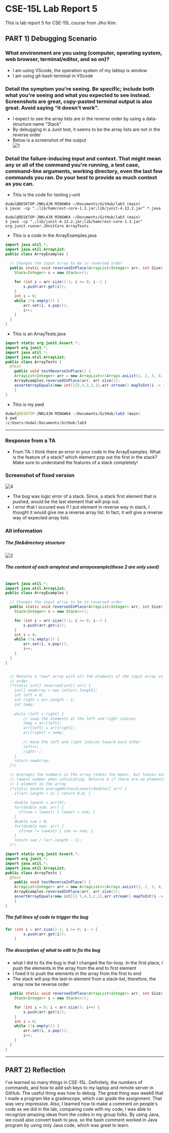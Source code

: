 # CSE-15L Lab Report 5
This is lab report 5 for CSE-15L course from Jiho Kim.
## PART 1) Debugging Scenario    
### What environment are you using (computer, operating system, web browser, terminal/editor, and so on)?    
* I am using VScode, the operation system of my labtop is window
* I am using git-bash terminal in VScode    
### Detail the symptom you're seeing. Be specific; include both what you're seeing and what you expected to see instead. Screenshots are great, copy-pasted terminal output is also great. Avoid saying “it doesn't work”.    
* I expect to see the array lists are in the reverse order by using a data-structure name "Stack"
* By debugging in a Junit test, it seems to be the array lists are not in the reverse order
* Below is a screenshot of the output    
![1](https://github.com/jiho-98/cse15l-lab-reports/assets/129816454/87e3d975-59d8-4590-b3c5-a2e7588b528e)    
### Detail the failure-inducing input and context. That might mean any or all of the command you're running, a test case, command-line arguments, working directory, even the last few commands you ran. Do your best to provide as much context as you can.    
* This is the code for testing j-unit    
```console
dudwl@DESKTOP-JNKL4JN MINGW64 ~/Documents/GitHub/lab3 (main)
$ javac -cp ".;lib/hamcrest-core-1.3.jar;lib/junit-4.13.2.jar" *.java

dudwl@DESKTOP-JNKL4JN MINGW64 ~/Documents/GitHub/lab3 (main)
$ java -cp ".;lib/junit-4.13.2.jar;lib/hamcrest-core-1.3.jar" org.junit.runner.JUnitCore ArrayTests
```    
* This is a code in the ArrayExamples.java    
```java
import java.util.*;
import java.util.ArrayList;
public class ArrayExamples {

  // Changes the input array to be in reversed order
  public static void reversedInPlace(ArrayList<Integer> arr, int Size) {
    Stack<Integer> s = new Stack<>();
    
    for (int i = arr.size()-1; i >= 0; i--) {
        s.push(arr.get(i));
    }
    int i = 0;
    while (!s.empty()) {
        arr.set(i, s.pop());
        i++;
    }
  }
}
```    
* This is an ArrayTests.java    
```java
import static org.junit.Assert.*;
import org.junit.*;
import java.util.*;
import java.util.ArrayList;
public class ArrayTests {
  @Test 
	public void testReverseInPlace() {
    ArrayList<Integer> arr = new ArrayList<>(Arrays.asList(1, 2, 3, 4, 5));
    ArrayExamples.reversedInPlace(arr, arr.size());
    assertArrayEquals(new int[]{5,4,3,2,1},arr.stream().mapToInt(i -> i).toArray());
	}
}
```    
* This is my pwd    
```java
dudwl@DESKTOP-JNKL4JN MINGW64 ~/Documents/GitHub/lab3 (main)
$ pwd
/c/Users/dudwl/Documents/GitHub/lab3
```    
---
### Response from a TA
* From TA: I think there an error in your code in the ArrayExamples. What is the feature of a stack? which element pop out the first in the stack? Make sure to understand the features of a stack completely!    
### Screenshot of fixed version
![4](https://github.com/jiho-98/cse15l-lab-reports/assets/129816454/0dba2ce3-3543-4dd8-a11c-6cfe349dfa6d)      
* The bug was logic error of a stack. Since, a stack first element that is pushed, would be the last element that will pop out.
* I error that I occured was if I put element in reverse way in stack, I thought it would give me a reverse array list. In fact, it will give a reverse way of expected array lists    
### All information
##### The file&directory structure    
![2](https://github.com/jiho-98/cse15l-lab-reports/assets/129816454/cbc3348f-55bb-4be1-bc26-5401173d2357)    
##### The content of each arraytest and arrayexample(those 2 are only used)    
```java

import java.util.*;
import java.util.ArrayList;
public class ArrayExamples {

  // Changes the input array to be in reversed order
  public static void reversedInPlace(ArrayList<Integer> arr, int Size) {
    Stack<Integer> s = new Stack<>();

    for (int i = arr.size()-1; i >= 0; i--) {
        s.push(arr.get(i));
    }
    int i = 0;
    while (!s.empty()) {
        arr.set(i, s.pop());
        i++;
    }
  }
}


  // Returns a *new* array with all the elements of the input array in reversed
  // order
  /*static int[] reversed(int[] arr) {
    int[] newArray = new int[arr.length];
    int left = 0;
    int right = arr.length - 1;
    int temp;
    
    while (left < right) {
        // swap the elements at the left and right indices
        temp = arr[left];
        arr[left] = arr[right];
        arr[right] = temp;
        
        // move the left and right indices toward each other
        left++;
        right--;
    }
    return newArray;
  }*/

  // Averages the numbers in the array (takes the mean), but leaves out the
  // lowest number when calculating. Returns 0 if there are no elements or just
  // 1 element in the array
  /*static double averageWithoutLowest(double[] arr) {
    if(arr.length < 2) { return 0.0; }
   
    double lowest = arr[0];
    for(double num: arr) {
      if(num < lowest) { lowest = num; }
    }
    double sum = 0;
    for(double num: arr) {
      if(num != lowest) { sum += num; }
    }
    return sum / (arr.length - 1);
  }*/
```    
```java
import static org.junit.Assert.*;
import org.junit.*;
import java.util.*;
import java.util.ArrayList;
public class ArrayTests {
  @Test 
	public void testReverseInPlace() {
    ArrayList<Integer> arr = new ArrayList<>(Arrays.asList(1, 2, 3, 4, 5));
    ArrayExamples.reversedInPlace(arr, arr.size());
    assertArrayEquals(new int[]{ 5,4,3,2,1},arr.stream().mapToInt(i -> i).toArray());
	}
}
```    
##### The full lines of code to trigger the bug    
```java
for (int i = arr.size()-1; i >= 0; i--) {
        s.push(arr.get(i));
    }
```    
##### The description of what to edit to fix the bug
* what I did to fix the bug is that I changed the for-loop. In the first place, I push the elements in the array from the end to first element
* I fixed it to push the elements in the array from the first to end
* The stack will pop the last-in element from a stack-list, therefore, the array now be reverse order
```java
  public static void reversedInPlace(ArrayList<Integer> arr, int Size) {
    Stack<Integer> s = new Stack<>();

    for (int i = 0; i < arr.size(); i++) {
        s.push(arr.get(i));
    }
    int i = 0;
    while (!s.empty()) {
        arr.set(i, s.pop());
        i++;
    }
  }
}
```    
---
## PART 2) Reflection
I've learned so many things in CSE-15L. Definitely, the numbers of commands, and how to add ssh keys to my laptop and remote server in GitHub. The useful thing was how to debug. The great thing was week6 that I made a program like a gradescope, which can grade the assignment. That was very impressive. Also, I learned how to make a comment on people's code as we did in the lab, comparing code with my code, I was able to recognize amazing ideas from the codes in my group folks. By using Java, we could also convert bash to java, so the bash comment worked in Java program by using only Java code, which was great to learn.






